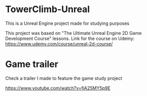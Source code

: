 # TowerClimb-Unreal
This is a Unreal Engine project made for studying purposes

This project was based on "The Ultimate Unreal Engine 2D Game Development Course" lessons. Link for the course on Udemy: https://www.udemy.com/course/unreal-2d-course/

# Game trailer
Check a trailer I made to feature the game study project

https://www.youtube.com/watch?v=fiA25MY5p9E
